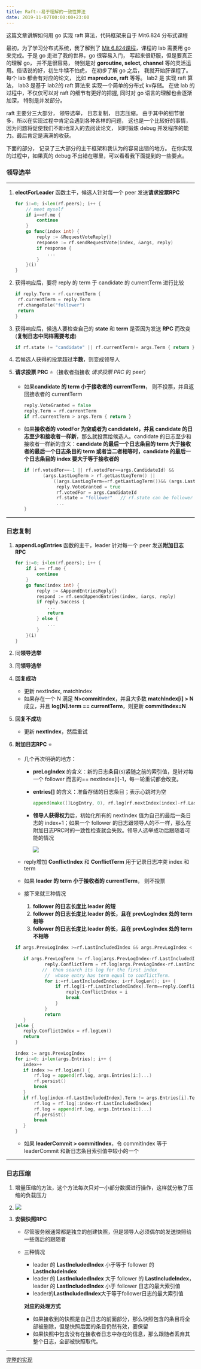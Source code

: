 ```yaml
---
title: Raft--易于理解的一致性算法
date: 2019-11-07T00:00:00+23:00
---
```


这篇文章讲解如何用 go 实现 raft 算法，代码框架来自于 Mit6.824 分布式课程

最初，为了学习分布式系统，我了解到了 [Mit 6.824课程](https://pdos.csail.mit.edu/6.824/)，课程的 lab 需要用 go 来完成。于是 go 走进了我的世界，go 很容易入门， 写起来很舒服，但是要真正的理解 go， 并不是很容易， 特别是对 **goroutine, select, channel** 等的灵活运用。俗话说的好，初生牛犊不怕虎， 在初步了解 go 之后， 我就开始肝课程了。 每个 lab 都会有对应的论文， 比如 **mapreduce, raft** 等等。 lab2 是 实现 raft 算法， lab3 是基于 lab2的 raft 算法来 实现一个简单的分布式 kv存储。 在做 lab 的过程中，不仅仅可以对 raft 的细节有更好的把握, 同时对 go 语言的理解也会逐渐加深， 特别是并发部分。

raft 主要分三大部分， 领导选举， 日志复制， 日志压缩。 由于其中的细节很多，所以在实现过程中肯定会遇到各种各样的问题， 这也是一个比较好的事情，因为问题将促使我们不断地深入的去阅读论文， 同时锻炼 debug 并发程序的能力。最后肯定是满满的收获。

下面的部分， 记录了三大部分的主干框架和我认为的容易出错的地方。 在你实现的过程中，如果真的 debug 不出错在哪里，可以看看我下面提到的一些要点。

### 领导选举

------

1. **electForLeader** 函数主干，候选人针对每一个 peer 发送**请求投票RPC**

   ```go
   for i:=0; i<len(rf.peers); i++ {
       // meet myself
       if i==rf.me {
           continue
       }
       go func(index int) {
           reply := &RequestVoteReply{}
           response := rf.sendRequestVote(index, &args, reply)
           if response {
               ...
           }
       }(i)
   }
   ```

2. 获得响应后，要将 reply 的 term 于 candidate 的 currentTerm 进行比较

   ```go
   if reply.Term > rf.currentTerm {
   	rf.currentTerm = reply.Term
   	rf.changeRole("follower")
   	return
   }
   ```

3. 获得响应后，候选人要检查自己的 **state** 和 **term** 是否因为发送 **RPC** 而改变 (**复制日志中同样需要考虑**)

   ```go
   if rf.state != "candidate" || rf.currentTerm!= args.Term { return }
   ```

4. 若候选人获得的投票超过**半数**，则变成领导人

5. **请求投票 PRC** ⭐（接收者指接收 *请求投票 PRC* 的 peer）

   - 如果**candidate 的 term 小于接收者的 currentTerm**， 则不投票，并且返回接收者的 currentTerm

     ```go
     reply.VoteGranted = false
     reply.Term = rf.currentTerm
     if rf.currentTerm > args.Term { return }
     ```

   - 如果**接收者的 votedFor 为空或者为 candidateId，并且 candidate 的日志至少和接收者一样新**，那么就投票给候选人。candidate 的日志至少和接收者一样新的含义：**candidate 的最后一个日志条目的 term 大于接收者的最后一个日志条目的 term 或者当二者相等时，candidate 的最后一个日志条目的 index 要大于等于接收者的**

     ```go
     if (rf.votedFor==-1 || rf.votedFor==args.CandidateId) &&
     		(args.LastLogTerm > rf.getLastLogTerm() ||
     			((args.LastLogTerm==rf.getLastLogTerm())&& (args.LastLogIndex>=rf.getLastLogIndex()))) {
                 reply.VoteGranted = true
                 rf.votedFor = args.CandidateId
                 rf.state = "follower"   // rf.state can be follower or candidate
                 ...
     }
     ```

------



### 日志复制

1. **appendLogEntries** 函数的主干，leader 针对每一个 peer 发送**附加日志 RPC**

   ```go
   for i:=0; i<len(rf.peers); i++ {
       if i == rf.me {
           continue
       }
       go func(index int) {
           reply := &AppendEntriesReply{}
           respond := rf.sendAppendEntries(index, &args, reply)
           if reply.Success {
               ...
               return
           } else {
               ...
           }
       }(i)
   }
   ```

2. 同**领导选举**

3. 同**领导选举**

4. **回复成功**

   - 更新 nextIndex, matchIndex
   - 如果存在一个 N 满足 **N>commitIndex**，并且大多数 **matchIndex[i] > N** 成立，并且 **log[N].term == currentTerm**，则更新 **commitIndex=N**

5. **回复不成功**

   - 更新 **nextIndex**，然后重试

6. **附加日志RPC** ⭐

   - 几个再次明确的地方：

     - **preLogIndex** 的含义：新的日志条目(s)紧随之前的索引值，是针对每一个 follower 而言的== nextIndex[i]-1，每一轮重试都会改变。

     - **entries[]** 的含义：准备存储的日志条目；表示心跳时为空

       ```go
       append(make([]LogEntry, 0), rf.log[rf.nextIndex[index]-rf.LastIncludedIndex:]...)
       ```

     - **领导人获得权力**后，初始化所有的 nextIndex 值为自己的最后一条日志的 index+1；如果一个 follower 的日志跟领导人的不一样，那么在附加日志PRC时的一致性检查就会失败。领导人选举成功后跟随着可能的情况

       ![](/static/images/appendLog.jpg)

   - reply增加 **ConflictIndex** 和 **ConflictTerm** 用于记录日志冲突 index 和 term

   - 如果 **leader 的 term 小于接收者的 currentTerm**， 则不投票

   - 接下来就三种情况
  
     1. **follower 的日志长度比 leader 的短**
     2. **follower 的日志长度比 leader 的长，且在 prevLogIndex 处的 term 相等**
     3. **follower 的日志长度比 leader 的长，且在 prevLogIndex 处的 term 不相等**
   ```go
   if args.PrevLogIndex >=rf.LastIncludedIndex && args.PrevLogIndex < rf.logLen() {
     
  	  if args.PrevLogTerm != rf.log[args.PrevLogIndex-rf.LastIncludedIndex].Term {
     		  reply.ConflictTerm = rf.log[args.PrevLogIndex-rf.LastIncludedIndex].Term
  		     //  then search its log for the first index
     		  //  whose entry has term equal to conflictTerm.
     		  for i:=rf.LastIncludedIndex; i<rf.logLen(); i++ {
     			  if rf.log[i-rf.LastIncludedIndex].Term==reply.ConflictTerm {
     				  reply.ConflictIndex = i
     				  break
     			  }
     		  }
     		  return
      }
   }else {
      reply.ConflictIndex = rf.logLen()
      return 
   }
     
   index := args.PrevLogIndex
   for i:=0; i<len(args.Entries); i++ {
      index++
      if index >= rf.logLen() {
          rf.log = append(rf.log, args.Entries[i:]...)
          rf.persist()
          break
      }
      if rf.log[index-rf.LastIncludedIndex].Term != args.Entries[i].Term {
          rf.log = rf.log[:index-rf.LastIncludedIndex]
          rf.log = append(rf.log, args.Entries[i:]...)
          rf.persist()
          break
      }
   }
   ```
     
     
     
   - 如果 **leaderCommit > commitIndex**，令 commitIndex 等于 leaderCommit 和新日志条目索引值中较小的一个
------



### 日志压缩

1. 增量压缩的方法，这个方法每次只对一小部分数据进行操作，这样就分散了压缩的负载压力

2. ![](/static/images/log-compact.jpg)

3. **安装快照RPC**

   - 尽管服务器通常都是独立的创建快照，但是领导人必须偶尔的发送快照给一些落后的跟随者

   - 三种情况

     - leader 的 **LastIncludedIndex** 小于等于 follower 的 **LastIncludeIndex**
     - leader 的 **LastIncludedIndex** 大于 follower 的 **LastIncludeIndex**，leader 的 **LastIncludedIndex** 小于 follower 日志的最大索引值
     - leader的**LastIncludedIndex**大于等于follower日志的最大索引值

     **对应的处理方式**

     - 如果接收到的快照是自己日志的前面部分，那么快照包含的条目将全部被删除，但是快照后面的条目仍然有效，要保留
     - 如果快照中包含没有在接收者日志中存在的信息，那么跟随者丢弃其整个日志，全部被快照取代。



------


[完整的实现](https://github.com/DreaMer963/distributed-systems/tree/master/lab/src/raft)
